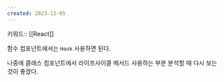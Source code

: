 ```yaml
---
created: 2023-12-05
---
```

키워드:: [[React]]

함수 컴포넌트에서는 `Hook` 사용하면 된다.

나중에 클래스 컴포넌트에서 라이프사이클 메서드 사용하는 부분 분석할 때 다시 보는 것이 좋겠다.